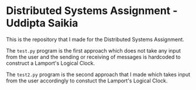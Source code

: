 # Distributed Systems Assignment - Uddipta Saikia
This is the repository that I made for the Distributed Systems Assignment.

The `test.py` program is the first approach which does not take any input from the user and the sending or receiving of messages is hardcoded to construct a Lamport's Logical Clock.

The `test2.py` program is the second approach that I made which takes input from the user accordingly to constuct the Lamport's Logical Clock.
